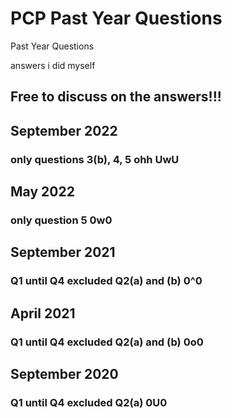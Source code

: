 # PCP Past Year Questions
Past Year Questions

answers i did myself
## Free to discuss on the answers!!!

## September 2022
### only questions 3(b), 4, 5 ohh UwU

## May 2022
### only question 5 0w0

## September 2021
### Q1 until Q4 excluded Q2(a) and (b) 0^0

## April 2021
### Q1 until Q4 excluded Q2(a) and (b) 0o0

## September 2020
### Q1 until Q4 excluded Q2(a) 0U0
